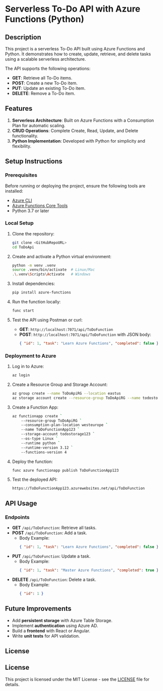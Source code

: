 
# Serverless To-Do API with Azure Functions (Python)

## Description
This project is a serverless To-Do API built using Azure Functions and Python. It demonstrates how to create, update, retrieve, and delete tasks using a scalable serverless architecture.

The API supports the following operations:
- **GET**: Retrieve all To-Do items.
- **POST**: Create a new To-Do item.
- **PUT**: Update an existing To-Do item.
- **DELETE**: Remove a To-Do item.

## Features
1. **Serverless Architecture**: Built on Azure Functions with a Consumption Plan for automatic scaling.
2. **CRUD Operations**: Complete Create, Read, Update, and Delete functionality.
3. **Python Implementation**: Developed with Python for simplicity and flexibility.

## Setup Instructions

### Prerequisites
Before running or deploying the project, ensure the following tools are installed:
- [Azure CLI](https://learn.microsoft.com/en-us/cli/azure/install-azure-cli)
- [Azure Functions Core Tools](https://learn.microsoft.com/en-us/azure/azure-functions/functions-run-local)
- Python 3.7 or later

### Local Setup
1. Clone the repository:
   ```bash
   git clone <GitHubRepoURL>
   cd ToDoApi
   ```

2. Create and activate a Python virtual environment:
   ```bash
   python -m venv .venv
   source .venv/bin/activate  # Linux/Mac
   .\.venv\Scripts\Activate   # Windows
   ```

3. Install dependencies:
   ```bash
   pip install azure-functions
   ```

4. Run the function locally:
   ```bash
   func start
   ```

5. Test the API using Postman or curl:
   - **GET**: `http://localhost:7071/api/ToDoFunction`
   - **POST**: `http://localhost:7071/api/ToDoFunction` with JSON body:
     ```json
     { "id": 1, "task": "Learn Azure Functions", "completed": false }
     ```

### Deployment to Azure
1. Log in to Azure:
   ```bash
   az login
   ```

2. Create a Resource Group and Storage Account:
   ```bash
   az group create --name ToDoApiRG --location eastus
   az storage account create --resource-group ToDoApiRG --name todostorage123 --location eastus --sku Standard_LRS
   ```

3. Create a Function App:
   ```bash
   az functionapp create `
       --resource-group ToDoApiRG `
       --consumption-plan-location westeurope `
       --name ToDoFunctionApp123 `
       --storage-account todostorage123 `
       --os-type Linux `
       --runtime python `
       --runtime-version 3.12 `
       --functions-version 4
   ```

4. Deploy the function:
   ```bash
   func azure functionapp publish ToDoFunctionApp123
   ```

5. Test the deployed API:
   ```
   https://ToDoFunctionApp123.azurewebsites.net/api/ToDoFunction
   ```

## API Usage
### Endpoints
- **GET** `/api/ToDoFunction`: Retrieve all tasks.
- **POST** `/api/ToDoFunction`: Add a task.
  - Body Example:
    ```json
    { "id": 1, "task": "Learn Azure Functions", "completed": false }
    ```
- **PUT** `/api/ToDoFunction`: Update a task.
  - Body Example:
    ```json
    { "id": 1, "task": "Master Azure Functions", "completed": true }
    ```
- **DELETE** `/api/ToDoFunction`: Delete a task.
  - Body Example:
    ```json
    { "id": 1 }
    ```

## Future Improvements
- Add **persistent storage** with Azure Table Storage.
- Implement **authentication** using Azure AD.
- Build a **frontend** with React or Angular.
- Write **unit tests** for API validation.

## License
## License
This project is licensed under the MIT License - see the [LICENSE](./LICENSE) file for details.
